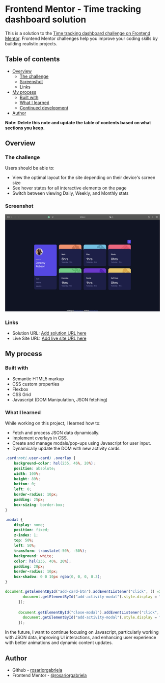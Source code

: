 # Frontend Mentor - Time tracking dashboard solution

This is a solution to the [Time tracking dashboard challenge on Frontend Mentor](https://www.frontendmentor.io/challenges/time-tracking-dashboard-UIQ7167Jw). Frontend Mentor challenges help you improve your coding skills by building realistic projects. 

## Table of contents

- [Overview](#overview)
  - [The challenge](#the-challenge)
  - [Screenshot](#screenshot)
  - [Links](#links)
- [My process](#my-process)
  - [Built with](#built-with)
  - [What I learned](#what-i-learned)
  - [Continued development](#continued-development)
- [Author](#author)

**Note: Delete this note and update the table of contents based on what sections you keep.**

## Overview

### The challenge

Users should be able to:

- View the optimal layout for the site depending on their device's screen size
- See hover states for all interactive elements on the page
- Switch between viewing Daily, Weekly, and Monthly stats

### Screenshot

![Screenshot of the project](images/screenshot.jpg)

### Links

- Solution URL: [Add solution URL here](https://your-solution-url.com)
- Live Site URL: [Add live site URL here](https://rosariorgabriela.github.io/timeTrackingDashboard/)

## My process

### Built with

- Semantic HTML5 markup
- CSS custom properties
- Flexbox
- CSS Grid
- Javascript (DOM Manipulation, JSON fetching)

### What I learned

While working on this project, I learned how to:
- Fetch and process JSON data dynamically.
- Implement overlays in CSS.
- Create and manage modals/pop-ups using Javascript for user input.
- Dynamically update the DOM with new activity cards.

```css
.card:not(.user-card) .overlay {
    background-color: hsl(235, 46%, 20%);
    position: absolute;
    width: 100%;
    height: 80%;
    bottom: 0;
    left: 0;
    border-radius: 10px;
    padding: 25px;
    box-sizing: border-box;
}
```

```css
.modal {
    display: none;
    position: fixed;
    z-index: 1;
    top: 50%;
    left: 50%;
    transform: translate(-50%, -50%);
    background: white;
    color: hsl(235, 46%, 20%);
    padding: 20px;
    border-radius: 10px;
    box-shadow: 0 0 10px rgba(0, 0, 0, 0.3);
}
```

```js
document.getElementById("add-card-btn").addEventListener("click", () => {
        document.getElementById("add-activity-modal").style.display = "block";
      });
      
      document.getElementById("close-modal").addEventListener("click", () => {
        document.getElementById("add-activity-modal").style.display = "none";
      });
```

In the future, I want to continue focusing on Javascript, particularly working with JSON data, improving UI interactions, and enhancing user experience with better animations and dynamic content updates.

## Author

- Github - [rosariorgabriela](https://github.com/rosariorgabriela)
- Frontend Mentor - [@rosariorgabriela](https://www.frontendmentor.io/profile/rosariorgabriela)